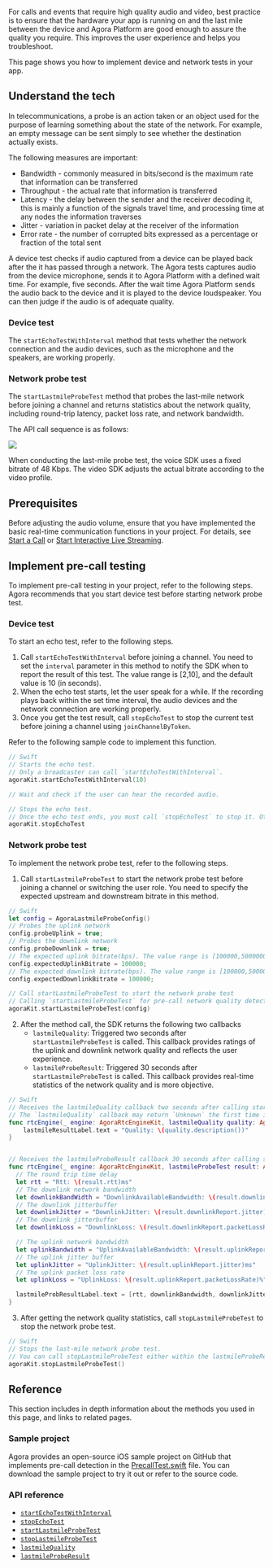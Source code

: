 For calls and events that require high quality audio and video, best practice is to ensure that the hardware your app is running on and the last mile between the device and Agora Platform are good enough to assure the quality you require. This improves the user experience and helps you troubleshoot.

This page shows you how to implement device and network tests in your app.

## Understand the tech

In telecommunications, a probe is an action taken or an object used for the purpose of learning something about the state of the network. For example, an empty message can be sent simply to see whether the destination actually exists.

The following measures are important:

- Bandwidth - commonly measured in bits/second is the maximum rate that information can be transferred
- Throughput - the actual rate that information is transferred
- Latency - the delay between the sender and the receiver decoding it, this is mainly a function of the signals travel time, and processing time at any nodes the information traverses
- Jitter - variation in packet delay at the receiver of the information
- Error rate - the number of corrupted bits expressed as a percentage or fraction of the total sent

A device test checks if audio captured from a device can be played back after the it has passed through a network. The Agora tests captures audio from the device microphone, sends it to Agora Platform with a defined wait time. For example, five seconds. After the wait time Agora Platform sends the audio back to the device and it is played to the device loudspeaker. You can then judge if the audio is of adequate quality.

### Device test

The `startEchoTestWithInterval` method that tests whether the network connection and the audio devices, such as the microphone and the speakers, are working properly.

### Network probe test

The `startLastmileProbeTest` method that probes the last-mile network before joining a channel and returns statistics about the network quality, including round-trip latency, packet loss rate, and network bandwidth.

The API call sequence is as follows:

![](https://web-cdn.agora.io/docs-files/1603946038258)

When conducting the last-mile probe test, the voice SDK uses a fixed bitrate of 48 Kbps. The video SDK adjusts the actual bitrate according to the video profile.

## Prerequisites

Before adjusting the audio volume, ensure that you have implemented the basic real-time communication functions in your project. For details, see [Start a Call](start_call_ios) or [Start Interactive Live Streaming](start_live_ios).

## Implement pre-call testing

To implement pre-call testing in your project, refer to the following steps. Agora recommends that you start device test before starting network probe test.

### Device test

To start an echo test, refer to the following steps.

1. Call `startEchoTestWithInterval` before joining a channel. You need to set the `interval` parameter in this method to notify the SDK when to report the result of this test. The value range is [2,10], and the default value is 10 (in seconds).
2. When the echo test starts, let the user speak for a while. If the recording plays back within the set time interval, the audio devices and the network connection are working properly.
3. Once you get the test result, call `stopEchoTest` to stop the current test before joining a channel using `joinChannelByToken`.

Refer to the following sample code to implement this function.

```swift
// Swift
// Starts the echo test.
// Only a broadcaster can call `startEchoTestWithInterval`.
agoraKit.startEchoTestWithInterval(10)

// Wait and check if the user can hear the recorded audio.

// Stops the echo test.
// Once the echo test ends, you must call `stopEchoTest` to stop it. Otherwise, you cannot conduct another echo test or join a channel using `joinChannelByToken`.
agoraKit.stopEchoTest
```

### Network probe test

To implement the network probe test, refer to the following steps.

1. Call `startLastmileProbeTest` to start the network probe test before joining a channel or switching the user role. You need to specify the expected upstream and downstream bitrate in this method.

  ```swift
  // Swift
  let config = AgoraLastmileProbeConfig()
  // Probes the uplink network
  config.probeUplink = true;
  // Probes the downlink network
  config.probeDownlink = true;
  // The expected uplink bitrate(bps). The value range is [100000,5000000]
  config.expectedUplinkBitrate = 100000;
  // The expected downlink bitrate(bps). The value range is [100000,5000000]
  config.expectedDownlinkBitrate = 100000;

  // Call startLastmileProbeTest to start the network probe test
  // Calling `startLastmileProbeTest` for pre-call network quality detection consumes network traffic. Therefore, after calling this method, Agora recommends not calling any other method until you receive the `lastmileProbeTest` callback.
  agoraKit.startLastmileProbeTest(config)
  ```

2. After the method call, the SDK returns the following two callbacks
	- `lastmileQuality`: Triggered two seconds after `startLastmileProbeTest` is called. This callback provides ratings of the uplink and downlink network quality and reflects the user experience.
	- `lastmileProbeResult`: Triggered 30 seconds after `startLastmileProbeTest` is called. This callback provides real-time statistics of the network quality and is more objective.

  ```swift
  // Swift
  // Receives the lastmileQuality callback two seconds after calling startLastmileProbeTest. This callback is triggered once every 2 seconds.
  // The `lastmileQuality` callback may return `Unknown` the first time it is triggered. Subsequent callbacks will return the test results.
  func rtcEngine(_ engine: AgoraRtcEngineKit, lastmileQuality quality: AgoraNetworkQuality) {
      lastmileResultLabel.text = "Quality: \(quality.description())"
  }


  // Receives the lastmileProbeResult callback 30 seconds after calling startLastmileProbeTest. This callback provides more detailed network quality statistics.
  func rtcEngine(_ engine: AgoraRtcEngineKit, lastmileProbeTest result: AgoraLastmileProbeResult) {
    // The round trip time delay
    let rtt = "Rtt: \(result.rtt)ms"
    // The downlink network bandwidth
    let downlinkBandWidth = "DownlinkAvailableBandwidth: \(result.downlinkReport.availableBandwidth)Kbps"
    // The downlink jitterbuffer
    let downlinkJitter = "DownlinkJitter: \(result.downlinkReport.jitter)ms"
    // The downlink jitterbuffer
    let downlinkLoss = "DownlinkLoss: \(result.downlinkReport.packetLossRate)%"

    // The uplink network bandwidth
    let uplinkBandwidth = "UplinkAvailableBandwidth: \(result.uplinkReport.availableBandwidth)Kbps"
    // The uplink jitter buffer
    let uplinkJitter = "UplinkJitter: \(result.uplinkReport.jitter)ms"
    // The uplink packet loss rate
    let uplinkLoss = "UplinkLoss: \(result.uplinkReport.packetLossRate)%"

    lastmileProbResultLabel.text = [rtt, downlinkBandwidth, downlinkJitter, downlinkLoss, uplinkBandwidth, uplinkJitter, uplinkLoss].joined(separator: "\n")
  }
  ```

3. After getting the network quality statistics, call `stopLastmileProbeTest` to stop the network probe test.

  ```swift
  // Swift
  // Stops the last-mile network probe test.
  // You can call stopLastmileProbeTest either within the lastmileProbeResult callback, or at other time before joining a channel.
  agoraKit.stopLastmileProbeTest()
  ```

## Reference

This section includes in depth information about the methods you used in this page, and links to related pages.

### Sample project

Agora provides an open-source iOS sample project on GitHub that implements pre-call detection in the [PrecallTest.swift](https://github.com/AgoraIO/API-Examples/blob/dev/3.6.200/iOS/APIExample/Examples/Advanced/PrecallTest/PrecallTest.swift) file. You can download the sample project to try it out or refer to the source code.

### API reference

- [`startEchoTestWithInterval`](./API%20Reference/oc/Classes/AgoraRtcEngineKit.html#//api/name/startEchoTestWithInterval:successBlock:)
- [`stopEchoTest`](./API%20Reference/oc/Classes/AgoraRtcEngineKit.html#//api/name/stopEchoTest)
- [`startLastmileProbeTest`](./API%20Reference/oc/Classes/AgoraRtcEngineKit.html#//api/name/startLastmileProbeTest:)
- [`stopLastmileProbeTest`](./API%20Reference/oc/Classes/AgoraRtcEngineKit.html#//api/name/stopLastmileProbeTest)
- [`lastmileQuality`](./API%20Reference/oc/Protocols/AgoraRtcEngineDelegate.html#//api/name/rtcEngine:lastmileQuality:)
- [`lastmileProbeResult`](./API%20Reference/oc/Protocols/AgoraRtcEngineDelegate.html#//api/name/rtcEngine:lastmileProbeTestResult:)